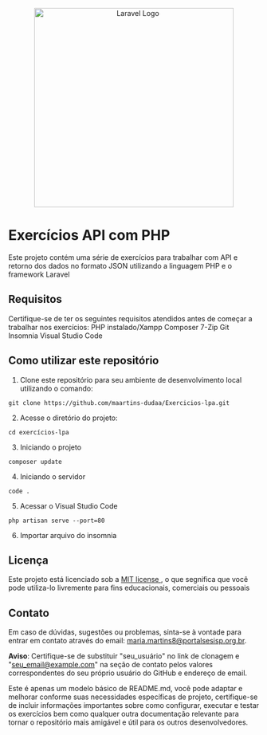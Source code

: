 <p align="center"><a href="https://laravel.com" target="_blank"><img src="https://raw.githubusercontent.com/laravel/art/master/logo-lockup/5%20SVG/2%20CMYK/1%20Full%20Color/laravel-logolockup-cmyk-red.svg" width="400" alt="Laravel Logo"></a></p>

# Exercícios API com PHP

Este projeto contém uma série de exercícios para trabalhar com API e retorno dos dados no formato JSON utilizando a linguagem PHP e o framework Laravel 
## Requisitos 
Certifique-se de ter os seguintes requisitos atendidos antes de começar a trabalhar nos exercícios:
PHP instalado/Xampp
Composer
7-Zip
Git
Insomnia 
Visual Studio Code
## Como utilizar este repositório 
1. Clone este repositório para seu ambiente de desenvolvimento local utilizando o comando: 
```
git clone https://github.com/maartins-dudaa/Exercicios-lpa.git
```

2. Acesse o diretório do projeto:
```
cd exercícios-lpa
```

3. Iniciando o projeto
```
composer update
```

4. Iniciando o servidor
```
code .
```

5. Acessar o Visual Studio Code
```
php artisan serve --port=80
```

6. Importar arquivo do insomnia 

## Licença 
Este projeto está licenciado sob a [MIT license ](LICENSE), o que segnifica que você pode utiliza-lo livremente para fins educacionais, comerciais ou pessoais

## Contato 
Em caso de dúvidas, sugestões ou problemas, sinta-se à vontade para entrar em contato através do email: maria.martins8@portalsesisp.org.br.

**Aviso**: Certifique-se de substituir "seu_usuário" no link de clonagem e "seu_email@example.com" na seção de contato pelos valores correspondentes do seu próprio usuário do GitHub e endereço de email.

Este é apenas um modelo básico de README.md, você pode adaptar e melhorar conforme suas necessidades específicas de projeto, certifique-se de incluir informações importantes sobre como configurar, executar e testar os exercícios bem como qualquer outra documentação relevante para tornar o repositório mais amigável e útil para os outros desenvolvedores.
  


